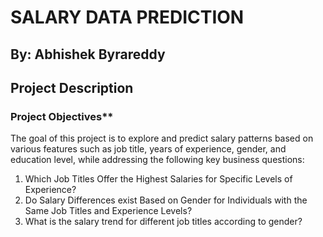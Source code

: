 # SALARY DATA PREDICTION
## By: Abhishek Byrareddy
## Project Description
### Project Objectives**
The goal of this project is to explore and predict salary patterns based on various features such as job title, years of experience, gender, and education level, while addressing the following key business questions:

1. Which Job Titles Offer the Highest Salaries for Specific Levels of Experience? 
2. Do Salary Differences exist Based on Gender for Individuals with the Same Job Titles and Experience Levels?
3. What is the salary trend for different job titles according to gender?
